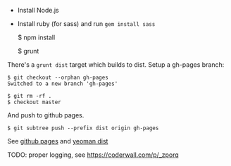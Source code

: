 * Install Node.js
* Install ruby (for sass) and run ```gem install sass```

    $ npm install

    $ grunt

There's a ```grunt dist``` target which builds to dist. Setup a gh-pages branch:

    $ git checkout --orphan gh-pages
    Switched to a new branch 'gh-pages'

    $ git rm -rf .
    $ checkout master

And push to github pages.

    $ git subtree push --prefix dist origin gh-pages

See [github pages](https://help.github.com/articles/creating-pages-with-the-automatic-generator) and [yeoman dist](https://github.com/yeoman/yeoman/wiki/Deployment)

TODO: proper logging, see https://coderwall.com/p/_zporq

